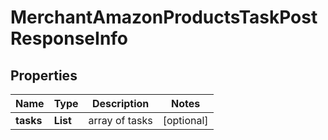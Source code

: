 # MerchantAmazonProductsTaskPostResponseInfo


## Properties

| Name | Type | Description | Notes |
|------------ | ------------- | ------------- | -------------|
**tasks** | **List<MerchantAmazonProductsTaskPostTaskInfo>** | array of tasks |[optional]|
